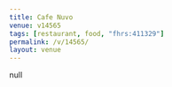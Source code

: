 ```yaml
---
title: Cafe Nuvo
venue: v14565
tags: [restaurant, food, "fhrs:411329"]
permalink: /v/14565/
layout: venue
---
```

null